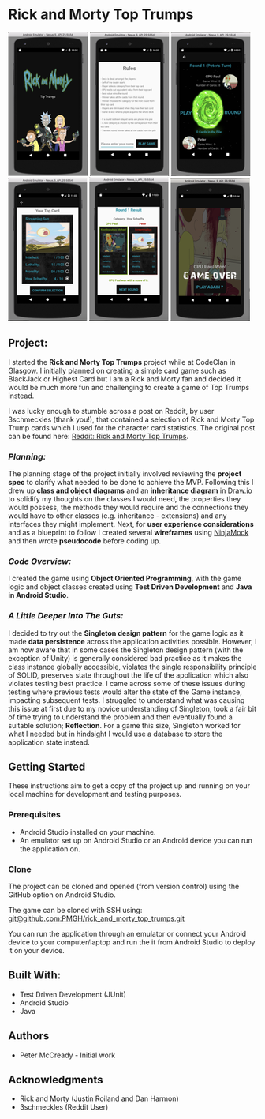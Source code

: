 # **Rick and Morty Top Trumps**    

![Image](/top_trumps_readme/images/r_m_splash.png)
![Image](/top_trumps_readme/images/r_m_rules.png)
![Image](/top_trumps_readme/images/r_m_main.png)
![Image](/top_trumps_readme/images/r_m_top_card.png)
![Image](/top_trumps_readme/images/r_m_result.png)
![Image](/top_trumps_readme/images/r_m_game_over.png)

## Project:    

I started the **Rick and Morty Top Trumps** project while at CodeClan in Glasgow. I initially planned on creating a simple card game such as BlackJack or Highest Card but I am a Rick and Morty fan and decided it would be much more fun and challenging to create a game of Top Trumps instead.    

I was lucky enough to stumble across a post on Reddit, by user 3schmeckles (thank you!), that contained a selection of Rick and Morty Top Trump cards which I used for the character card statistics. The original post can be found here: [Reddit: Rick and Morty Top Trumps](https://redd.it/3zl2l5).    

### *Planning:*    

The planning stage of the project initially involved reviewing the **project spec** to clarify what needed to be done to achieve the MVP. Following this I drew up **class and object diagrams** and an **inheritance diagram** in [Draw.io](https://www.draw.io/) to solidify my thoughts on the classes I would need, the properties they would possess, the methods they would require and the connections they would have to other classes (e.g. inheritance - extensions) and any interfaces they might implement. Next, for **user experience considerations** and as a blueprint to follow I created several **wireframes** using [NinjaMock](https://ninjamock.com/account/register) and then wrote **pseudocode** before coding up.    

### *Code Overview:*    

I created the game using **Object Oriented Programming**, with the game logic and object classes created using **Test Driven Development** and **Java in Android Studio**.    

### *A Little Deeper Into The Guts:*    
I decided to try out the **Singleton design pattern** for the game logic as it made **data persistence** across the application activities possible. However, I am now aware that in some cases the Singleton design pattern (with the exception of Unity) is generally considered bad practice as it makes the class instance globally accessible, violates the single responsibility principle of SOLID, preserves state throughout the life of the application which also violates testing best practice. I came across some of these issues during testing where previous tests would alter the state of the Game instance, impacting subsequent tests. I struggled to understand what was causing this issue at first due to my novice understanding of Singleton, took a fair bit of time trying to understand the problem and then eventually found a suitable solution; **Reflection**. For a game this size, Singleton worked for what I needed but in hindsight I would use a database to store the application state instead.      

## Getting Started    

These instructions aim to get a copy of the project up and running on your local machine for development and testing purposes.    

### Prerequisites    

* Android Studio installed on your machine.  
* An emulator set up on Android Studio or an Android device you can run the application on.    

### Clone    

The project can be cloned and opened (from version control) using the GitHub option on Android Studio.     

The game can be cloned with SSH using:  
[git@github.com:PMGH/rick_and_morty_top_trumps.git](git@github.com:PMGH/rick_and_morty_top_trumps.git)    

You can run the application through an emulator or connect your Android device to your computer/laptop and run the it from Android Studio to deploy it on your device.    

## Built With:  
* Test Driven Development (JUnit)  
* Android Studio  
* Java    


## Authors  
* Peter McCready - Initial work    

## Acknowledgments  
* Rick and Morty (Justin Roiland and Dan Harmon)  
* 3schmeckles (Reddit User)  
